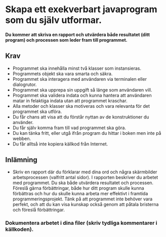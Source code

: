 # Skapa ett exekverbart javaprogram som du själv utformar. 
#### Du kommer att skriva en rapport och utvärdera både resultatet (ditt program) och processen som leder fram till programmet.
## Krav
- Programmet ska innehålla minst två klasser som instansieras.
- Programmets objekt ska vara smarta och säkra.
- Programmet ska interagera med användaren via terminalen eller dialogrutor.
- Programmet ska upprepa sin uppgift så länge som användaren vill.
- Programmet ska validera indata och kunna hantera att användaren matar in felaktiga indata utan att programmet kraschar.
- Alla metoder och klasser ska motiveras och vara relevanta för det programmet ska utföra.
- Du får chans att visa att du förstår nyttan av de konstruktioner du använder.
- Du får själv komma fram till vad programmet ska göra.
- Du kan tänka fritt, eller utgå ifrån program du hittar i boken men inte på webben.
- Du får alltså inte kopiera källkod från Internet.

## Inlämning
- Skriv en rapport där du förklarar med dina ord och några skärmbilder arbetsprocessen (valfritt antal sidor).
  I rapporten beskriver du arbetet med programmet. Du ska både utvärdera resultatet och processen. Föreslå gärna förbättringar, både hur ditt program skulle kunna förbättras och hur du skulle kunna arbeta mer effektivt i framtida programmeringsprojekt.
  Tänk på att programmet inte behöver vara perfekt, och att du kan visa kunskap också genom att påtala bristerna och föreslå förbättringar.






### Dokumentera arbetet i dina filer (skriv tydliga kommentarer i källkoden).
